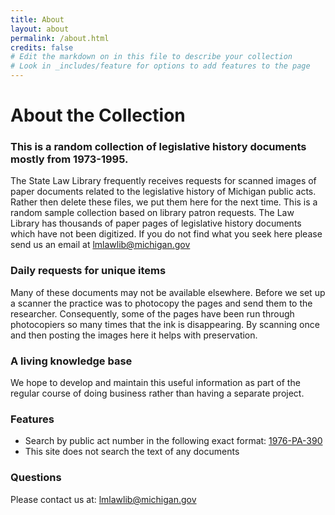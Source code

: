 ```yaml
---
title: About
layout: about
permalink: /about.html
credits: false
# Edit the markdown on in this file to describe your collection
# Look in _includes/feature for options to add features to the page
---
```


# About the Collection 

### This is a random collection of legislative history documents mostly from 1973-1995.

The State Law Library frequently receives requests for scanned images of paper documents related to the legislative history of Michigan public acts. Rather then delete these files, we put them here for the next time. This is a random sample collection based on library patron requests. The Law Library has thousands of paper pages of legislative history documents which have not been digitized. If you do not find what you seek here please send us an email at lmlawlib@michigan.gov

### Daily requests for unique items

Many of these documents may not be available elsewhere. Before we set up a scanner the practice was to photocopy the pages and send them to the researcher. Consequently, some of the pages have been run through photocopiers so many times that the ink is disappearing. By scanning once and then posting the images here it helps with preservation.

### A living knowledge base

We hope to develop and maintain this useful information as part of the regular course of doing business rather than having a separate project.

### Features

- Search by public act number in the following exact format: [1976-PA-390](https://libraryofmichigan.github.io/billanalysis/browse.html#1976-PA-390)
- This site does not search the text of any documents

### Questions

Please contact us at: <lmlawlib@michigan.gov>


